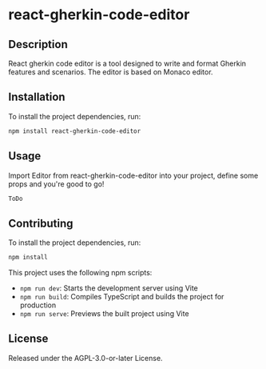 # react-gherkin-code-editor

## Description

React gherkin code editor is a tool designed to write and format Gherkin features and scenarios.
The editor is based on Monaco editor.

## Installation

To install the project dependencies, run:

```bash
npm install react-gherkin-code-editor
```

## Usage
Import Editor from react-gherkin-code-editor into your project, define some props and you're good to go!

```typescript
ToDo
```


## Contributing

To install the project dependencies, run:

```bash
npm install
```

This project uses the following npm scripts:

- `npm run dev`: Starts the development server using Vite
- `npm run build`: Compiles TypeScript and builds the project for production
- `npm run serve`: Previews the built project using Vite

## License
Released under the AGPL-3.0-or-later License.